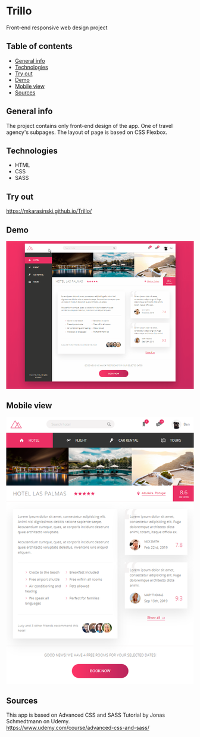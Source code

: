 # Trillo 
Front-end responsive web design project


## Table of contents
* [General info](#general-info)
* [Technologies](#technologies)
* [Try out](#try-out)
* [Demo](#demo)
* [Mobile view](#mobile-view)
* [Sources](#sources)

## General info

The project contains only front-end design of the app. One of travel agency's subpages. The layout of page is based on CSS Flexbox.

## Technologies
* HTML
* CSS
* SASS

## Try out
https://mkarasinski.github.io/Trillo/

## Demo

<p align="center">
  <img src="./demo/Trillo.gif" />
</p>

## Mobile view
  
<p align="center">
  <img src="./demo/Trillo.png" />
</p>
  
## Sources
This app is based on Advanced CSS and SASS Tutorial by Jonas Schmedtmann on Udemy.  
https://www.udemy.com/course/advanced-css-and-sass/
